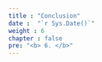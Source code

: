 ```yaml
---
title : "Conclusion"
date :  "`r Sys.Date()`" 
weight : 6
chapter : false
pre: "<b> 6. </b>"
---
```

